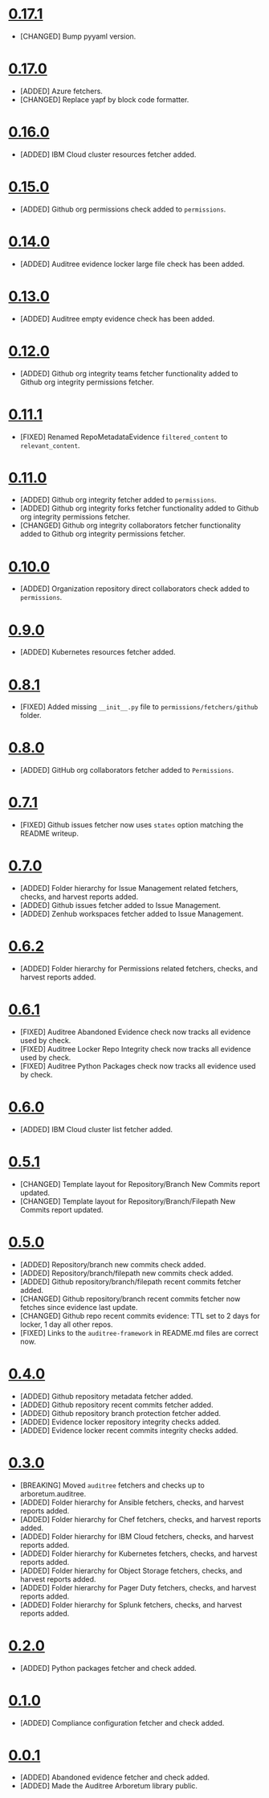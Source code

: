 # [0.17.1](https://github.com/ComplianceAsCode/auditree-arboretum/releases/tag/v0.17.1)

- [CHANGED] Bump pyyaml version.

# [0.17.0](https://github.com/ComplianceAsCode/auditree-arboretum/releases/tag/v0.17.0)

- [ADDED] Azure fetchers.
- [CHANGED] Replace yapf by block code formatter.

# [0.16.0](https://github.com/ComplianceAsCode/auditree-arboretum/releases/tag/v0.16.0)

- [ADDED] IBM Cloud cluster resources fetcher added.

# [0.15.0](https://github.com/ComplianceAsCode/auditree-arboretum/releases/tag/v0.15.0)

- [ADDED] Github org permissions check added to `permissions`.

# [0.14.0](https://github.com/ComplianceAsCode/auditree-arboretum/releases/tag/v0.14.0)

- [ADDED] Auditree evidence locker large file check has been added.

# [0.13.0](https://github.com/ComplianceAsCode/auditree-arboretum/releases/tag/v0.13.0)

- [ADDED] Auditree empty evidence check has been added.

# [0.12.0](https://github.com/ComplianceAsCode/auditree-arboretum/releases/tag/v0.12.0)

- [ADDED] Github org integrity teams fetcher functionality added to Github org integrity permissions fetcher.

# [0.11.1](https://github.com/ComplianceAsCode/auditree-arboretum/releases/tag/v0.11.1)

- [FIXED] Renamed RepoMetadataEvidence `filtered_content` to `relevant_content`.

# [0.11.0](https://github.com/ComplianceAsCode/auditree-arboretum/releases/tag/v0.11.0)

- [ADDED] Github org integrity fetcher added to `permissions`.
- [ADDED] Github org integrity forks fetcher functionality added to Github org integrity permissions fetcher.
- [CHANGED] Github org integrity collaborators fetcher functionality added to Github org integrity permissions fetcher.

# [0.10.0](https://github.com/ComplianceAsCode/auditree-arboretum/releases/tag/v0.10.0)

- [ADDED] Organization repository direct collaborators check added to `permissions`.

# [0.9.0](https://github.com/ComplianceAsCode/auditree-arboretum/releases/tag/v0.9.0)

- [ADDED] Kubernetes resources fetcher added.

# [0.8.1](https://github.com/ComplianceAsCode/auditree-arboretum/releases/tag/v0.8.1)

- [FIXED] Added missing `__init__.py` file to `permissions/fetchers/github` folder.

# [0.8.0](https://github.com/ComplianceAsCode/auditree-arboretum/releases/tag/v0.8.0)

- [ADDED] GitHub org collaborators fetcher added to `Permissions`.

# [0.7.1](https://github.com/ComplianceAsCode/auditree-arboretum/releases/tag/v0.7.1)

- [FIXED] Github issues fetcher now uses `states` option matching the README writeup.

# [0.7.0](https://github.com/ComplianceAsCode/auditree-arboretum/releases/tag/v0.7.0)

- [ADDED] Folder hierarchy for Issue Management related fetchers, checks, and harvest reports added.
- [ADDED] Github issues fetcher added to Issue Management.
- [ADDED] Zenhub workspaces fetcher added to Issue Management.

# [0.6.2](https://github.com/ComplianceAsCode/auditree-arboretum/releases/tag/v0.6.2)

- [ADDED] Folder hierarchy for Permissions related fetchers, checks, and harvest reports added.

# [0.6.1](https://github.com/ComplianceAsCode/auditree-arboretum/releases/tag/v0.6.1)

- [FIXED] Auditree Abandoned Evidence check now tracks all evidence used by check.
- [FIXED] Auditree Locker Repo Integrity check now tracks all evidence used by check.
- [FIXED] Auditree Python Packages check now tracks all evidence used by check.

# [0.6.0](https://github.com/ComplianceAsCode/auditree-arboretum/releases/tag/v0.6.0)

- [ADDED] IBM Cloud cluster list fetcher added.

# [0.5.1](https://github.com/ComplianceAsCode/auditree-arboretum/releases/tag/v0.5.1)

- [CHANGED] Template layout for Repository/Branch New Commits report updated.
- [CHANGED] Template layout for Repository/Branch/Filepath New Commits report updated.

# [0.5.0](https://github.com/ComplianceAsCode/auditree-arboretum/releases/tag/v0.5.0)

- [ADDED] Repository/branch new commits check added.
- [ADDED] Repository/branch/filepath new commits check added.
- [ADDED] Github repository/branch/filepath recent commits fetcher added.
- [CHANGED] Github repository/branch recent commits fetcher now fetches since evidence last update.
- [CHANGED] Github repo recent commits evidence: TTL set to 2 days for locker, 1 day all other repos.
- [FIXED] Links to the `auditree-framework` in README.md files are correct now.

# [0.4.0](https://github.com/ComplianceAsCode/auditree-arboretum/releases/tag/v0.4.0)

- [ADDED] Github repository metadata fetcher added.
- [ADDED] Github repository recent commits fetcher added.
- [ADDED] Github repository branch protection fetcher added.
- [ADDED] Evidence locker repository integrity checks added.
- [ADDED] Evidence locker recent commits integrity checks added.

# [0.3.0](https://github.com/ComplianceAsCode/auditree-arboretum/releases/tag/v0.3.0)

- [BREAKING] Moved `auditree` fetchers and checks up to arboretum.auditree.
- [ADDED] Folder hierarchy for Ansible fetchers, checks, and harvest reports added.
- [ADDED] Folder hierarchy for Chef fetchers, checks, and harvest reports added.
- [ADDED] Folder hierarchy for IBM Cloud fetchers, checks, and harvest reports added.
- [ADDED] Folder hierarchy for Kubernetes fetchers, checks, and harvest reports added.
- [ADDED] Folder hierarchy for Object Storage fetchers, checks, and harvest reports added.
- [ADDED] Folder hierarchy for Pager Duty fetchers, checks, and harvest reports added.
- [ADDED] Folder hierarchy for Splunk fetchers, checks, and harvest reports added.

# [0.2.0](https://github.com/ComplianceAsCode/auditree-arboretum/releases/tag/v0.2.0)

- [ADDED] Python packages fetcher and check added.

# [0.1.0](https://github.com/ComplianceAsCode/auditree-arboretum/releases/tag/v0.1.0)

- [ADDED] Compliance configuration fetcher and check added.

# [0.0.1](https://github.com/ComplianceAsCode/auditree-arboretum/releases/tag/v0.0.1)

- [ADDED] Abandoned evidence fetcher and check added.
- [ADDED] Made the Auditree Arboretum library public.
